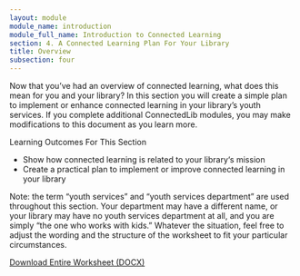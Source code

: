```yaml
---
layout: module
module_name: introduction
module_full_name: Introduction to Connected Learning
section: 4. A Connected Learning Plan For Your Library
title: Overview
subsection: four
---
```


Now that you’ve had an overview of connected learning, what does this mean for you and your library? In this section you will create a simple plan to implement or enhance connected learning in your library’s youth services. If you complete additional ConnectedLib modules, you may make modifications to this document as you learn more. 

<div class="objectives">
<p class="box-title">Learning Outcomes For This Section</p>
<ul>
<li>Show how connected learning is related to your library‘s mission</li>
<li>Create a practical plan to implement or improve connected learning in your library</li>
</ul></div>

Note: the term “youth services” and “youth services department” are used throughout this section. Your department may have a different name, or your library may have no youth services department at all, and you are simply “the one who works with kids.” Whatever the situation, feel free to adjust the wording and the structure of the worksheet to fit your particular circumstances.

[Download Entire Worksheet (DOCX)](docs/Intro_CLPlan.docx)

